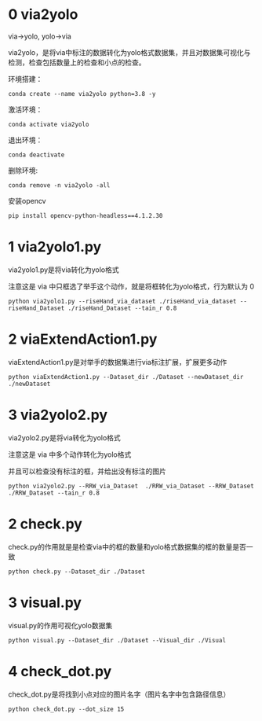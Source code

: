 # 0 via2yolo
via->yolo, yolo->via

via2yolo，是将via中标注的数据转化为yolo格式数据集，并且对数据集可视化与检测，检查包括数量上的检查和小点的检查。


环境搭建：
```
conda create --name via2yolo python=3.8 -y
```
激活环境：
```
conda activate via2yolo
```
退出环境：
```
conda deactivate
```
删除环境:
```
conda remove -n via2yolo -all
```
安装opencv
```
pip install opencv-python-headless==4.1.2.30
```


# 1 via2yolo1.py
via2yolo1.py是将via转化为yolo格式

注意这是 via 中只框选了举手这个动作，就是将框转化为yolo格式，行为默认为 0
```
python via2yolo1.py --riseHand_via_dataset ./riseHand_via_dataset --riseHand_Dataset ./riseHand_Dataset --tain_r 0.8
```

# 2 viaExtendAction1.py
viaExtendAction1.py是对举手的数据集进行via标注扩展，扩展更多动作
```
python viaExtendAction1.py --Dataset_dir ./Dataset --newDataset_dir ./newDataset
```

# 3 via2yolo2.py
via2yolo2.py是将via转化为yolo格式

注意这是 via 中多个动作转化为yolo格式

并且可以检查没有标注的框，并给出没有标注的图片
```
python via2yolo2.py --RRW_via_Dataset  ./RRW_via_Dataset --RRW_Dataset ./RRW_Dataset --tain_r 0.8
```

# 2 check.py
check.py的作用就是是检查via中的框的数量和yolo格式数据集的框的数量是否一致
```
python check.py --Dataset_dir ./Dataset
```

# 3 visual.py
visual.py的作用可视化yolo数据集
```
python visual.py --Dataset_dir ./Dataset --Visual_dir ./Visual
```

# 4 check_dot.py
check_dot.py是将找到小点对应的图片名字（图片名字中包含路径信息）
```
python check_dot.py --dot_size 15
```
